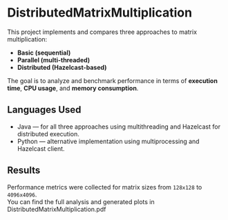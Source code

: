 # DistributedMatrixMultiplication

This project implements and compares three approaches to matrix multiplication:

- **Basic (sequential)**
- **Parallel (multi-threaded)**
- **Distributed (Hazelcast-based)**

The goal is to analyze and benchmark performance in terms of **execution time**, **CPU usage**, and **memory consumption**.

## Languages Used

- Java — for all three approaches using multithreading and Hazelcast for distributed execution.
- Python — alternative implementation using multiprocessing and Hazelcast client.

## Results

Performance metrics were collected for matrix sizes from `128x128` to `4096x4096`.  
You can find the full analysis and generated plots in DistributedMatrixMultiplication.pdf
